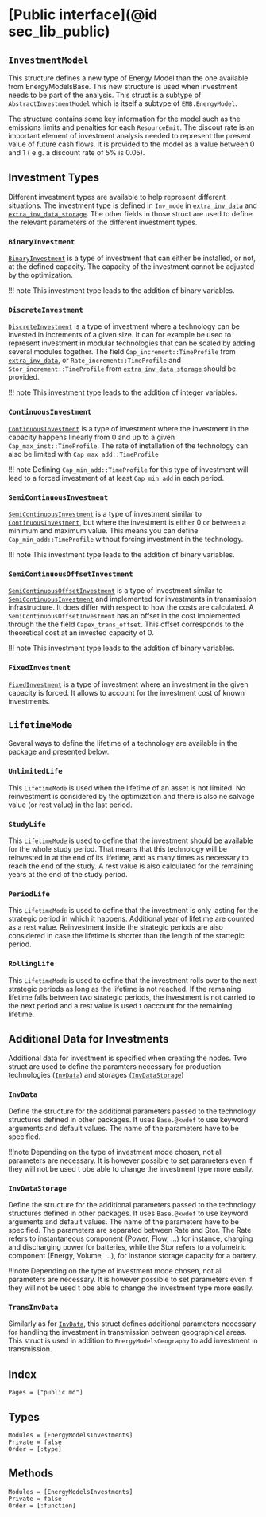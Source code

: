 # [Public interface](@id sec_lib_public)

## `InvestmentModel`

This structure defines a new type of Energy Model than the one available from EnergyModelsBase. This new structure is used when investment needs to be part of the analysis.
This struct is a subtype of `AbstractInvestmentModel` which is itself a subtype of `EMB.EnergyModel`.

The structure contains some key information for the model such as the emissions limits and penalties for each `ResourceEmit`.
The discout rate is an important element of investment analysis needed to represent the present value of future cash flows. It is provided to the model as a value between 0 and 1 ( e.g. a discount rate of 5% is 0.05).


## Investment Types

Different investment types are available to help represent different situations. The investment type is defined in `Inv_mode` in [`extra_inv_data`](@ref) and [`extra_inv_data_storage`](@ref). The other fields in those struct are used to define the relevant parameters of the different investment types.

### `BinaryInvestment`

[`BinaryInvestment`](@ref) is a type of investment that can either be installed, or not, at the defined capacity. The capacity of the investment cannot be adjusted by the optimization. 

!!! note
    This investment type leads to the addition of binary variables.


### `DiscreteInvestment`

[`DiscreteInvestment`](@ref) is a type of investment where a technology can be invested in increments of a given size. It can for example be used to represent investment in modular technologies that can be scaled by adding several modules together.
The field `Cap_increment::TimeProfile` from [`extra_inv_data`](@ref), or `Rate_increment::TimeProfile` and `Stor_increment::TimeProfile` from [`extra_inv_data_storage`](@ref) should be provided.

!!! note
    This investment type leads to the addition of integer variables.

### `ContinuousInvestment`
[`ContinuousInvestment`](@ref) is a type of investment where the investment in the capacity happens linearly from 0 and up to a given `Cap_max_inst::TimeProfile`. The rate of installation of the technology can also be limited with `Cap_max_add::TimeProfile`

!!! note
    Defining `Cap_min_add::TimeProfile` for this type of investment will lead to a forced investment of at least `Cap_min_add` in each period.

### `SemiContinuousInvestment`
[`SemiContinuousInvestment`](@ref) is a type of investment similar to [`ContinuousInvestment`](@ref), but where the investment is either 0 or between a minimum and maximum value. This means you can define `Cap_min_add::TimeProfile` without forcing investment in the technology.

!!! note
    This investment type leads to the addition of binary variables.

### `SemiContinuousOffsetInvestment`
[`SemiContinuousOffsetInvestment`](@ref) is a type of investment similar to [`SemiContinuousInvestment`](@ref) and implemented for investments in transmission infrastructure. It does  differ with respect to how the costs are calculated. A `SemiContinuousOffsetInvestment` has an offset in the cost implemented through the the field `Capex_trans_offset`. This offset corresponds to the theoretical cost at an invested capacity of 0.

!!! note
    This investment type leads to the addition of binary variables.


### `FixedInvestment`
[`FixedInvestment`](@ref) is a type of investment where an investment in the given capacity is forced.
It allows to account for the investment cost of known investments.

## `LifetimeMode`
Several ways to define the lifetime of a technology are available in the package and presented below.

### `UnlimitedLife`

This `LifetimeMode` is used when the lifetime of an asset is not limited. No reinvestment is considered by the optimization and there is also ne salvage value (or rest value) in the last period.


### `StudyLife`

This `LifetimeMode` is used to define that the investment should be available for the whole study period. That means that this technology will be reinvested in at the end of its lifetime, and as many times as necessary to reach the end of the study. A rest value is also calculated for the remaining years at the end of the study period.


### `PeriodLife`

This `LifetimeMode` is used to define that the investment is only lasting for the strategic period in which it happens. Additional year of lifetime are counted as a rest value. Reinvestment inside the strategic periods are also considered in case the lifetime is shorter than the length of the startegic period.

### `RollingLife`

This `LifetimeMode` is used to define that the investment rolls over to the next strategic periods as long as the lifetime is not reached. If the remaining lifetime falls between two strategic periods, the investment is not carried to the next period and a rest value is used t oaccount for the remaining lifetime.

## Additional Data for Investments
Additional data for investment is specified when creating the nodes. Two struct are used to define the paramters necessary for production technologies ([`InvData`](@ref)) and storages ([`InvDataStorage`](@ref))

### `InvData`
Define the structure for the additional parameters passed to the technology structures
defined in other packages. It uses `Base.@kwdef` to use keyword arguments and default values.
The name of the parameters have to be specified.

!!!note 
    Depending on the type of investment mode chosen, not all parameters are necessary. It is however possible to set parameters even if they will not be used t obe able to change the investment type more easily.

### `InvDataStorage`
Define the structure for the additional parameters passed to the technology
structures defined in other packages. It uses `Base.@kwdef` to use keyword 
arguments and default values. The name of the parameters have to be specified.
The parameters are separated between Rate and Stor. The Rate refers to 
instantaneous component (Power, Flow, ...) for instance, charging and discharging power
for batteries, while the Stor refers to a volumetric component (Energy, Volume, ...),
for instance storage capacity for a battery.

!!!note 
    Depending on the type of investment mode chosen, not all parameters are necessary. It is however possible to set parameters even if they will not be used t obe able to change the investment type more easily.
### `TransInvData`
Similarly as for [`InvData`](@ref), this struct defines additional parameters necessary for handling the investment in transmission between geographical areas. This struct is used in addition to `EnergyModelsGeography` to add investment in transmission.

## Index

```@index
Pages = ["public.md"]
```

## Types

```@autodocs
Modules = [EnergyModelsInvestments]
Private = false
Order = [:type]
```

## Methods

```@autodocs
Modules = [EnergyModelsInvestments]
Private = false
Order = [:function]
```
